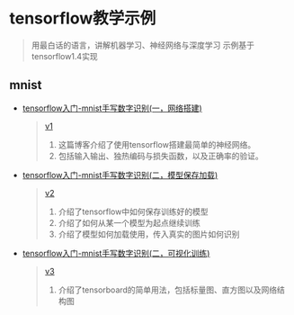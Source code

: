 # tensorflow教学示例

> 用最白话的语言，讲解机器学习、神经网络与深度学习
> 示例基于tensorflow1.4实现

## mnist
- [tensorflow入门-mnist手写数字识别(一，网络搭建)](http://geektutu.com/post/tensorflow-mnist-simplest.html)
    > [v1](mnist/v1)
    > 1. 这篇博客介绍了使用tensorflow搭建最简单的神经网络。
    > 2. 包括输入输出、独热编码与损失函数，以及正确率的验证。
- [tensorflow入门-mnist手写数字识别(二，模型保存加载)](http://geektutu.com/post/tensorflow-mnist-save-ckpt.html)
    > [v2](mnist/v2)
    > 1. 介绍了tensorflow中如何保存训练好的模型
    > 2. 介绍了如何从某一个模型为起点继续训练
    > 3. 介绍了模型如何加载使用，传入真实的图片如何识别
- [tensorflow入门-mnist手写数字识别(二，可视化训练)](http://geektutu.com/post/tensorflow-mnist-tensorboard-training.html)
    > [v3](mnist/v3)
    > 1. 介绍了tensorboard的简单用法，包括标量图、直方图以及网络结构图